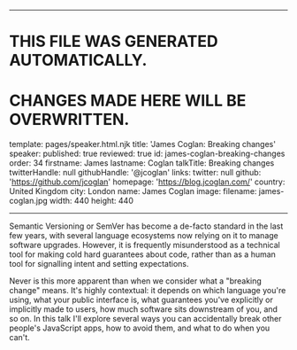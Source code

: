 ----

# THIS FILE WAS GENERATED AUTOMATICALLY.
# CHANGES MADE HERE WILL BE OVERWRITTEN.

template: pages/speaker.html.njk
title: 'James Coglan: Breaking changes'
speaker:
  published: true
  reviewed: true
  id: james-coglan-breaking-changes
  order: 34
  firstname: James
  lastname: Coglan
  talkTitle: Breaking changes
  twitterHandle: null
  githubHandle: '@jcoglan'
  links:
    twitter: null
    github: 'https://github.com/jcoglan'
    homepage: 'https://blog.jcoglan.com/'
  country: United Kingdom
  city: London
  name: James Coglan
  image:
    filename: james-coglan.jpg
    width: 440
    height: 440

----

Semantic Versioning or SemVer has become a de-facto standard in the last few
years, with several language ecosystems now relying on it to manage software
upgrades. However, it is frequently misunderstood as a technical tool for
making
cold hard guarantees about code, rather than as a human tool for signalling
intent and setting expectations.

Never is this more apparent than when we consider what a "breaking change"
means. It's highly contextual: it depends on which language you're using, what
your public interface is, what guarantees you've explicitly or implicitly made
to users, how much software sits downstream of you, and so on. In this talk
I'll
explore several ways you can accidentally break other people's JavaScript apps,
how to avoid them, and what to do when you can't.
